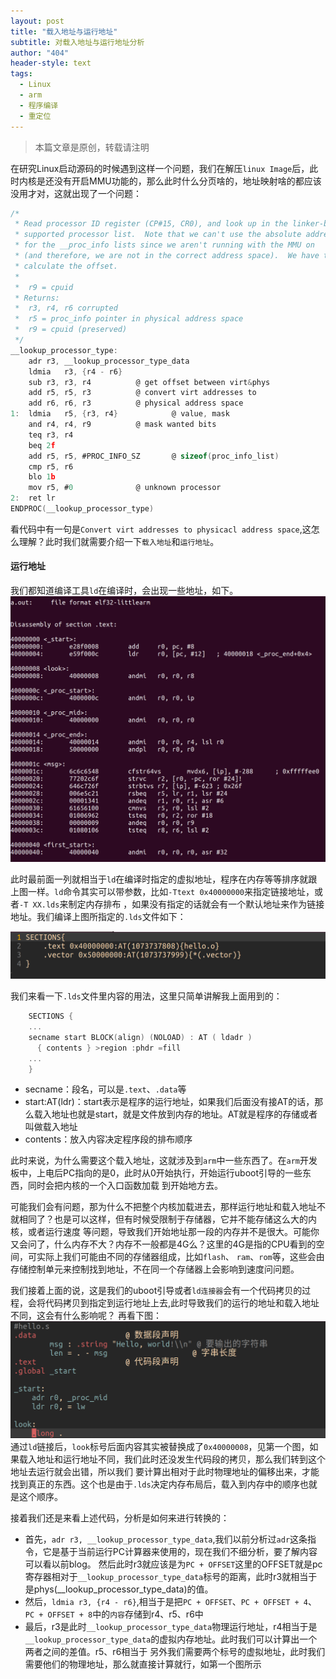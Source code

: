 ```yaml
---
layout: post
title: "载入地址与运行地址"
subtitle: 对载入地址与运行地址分析
author: "404"
header-style: text
tags:
  - Linux
  - arm
  - 程序编译
  - 重定位
---
```


>本篇文章是原创，转载请注明

在研究Linux启动源码的时候遇到这样一个问题，我们在解压`linux Image`后，此时内核是还没有开启MMU功能的，那么此时什么分页啥的，地址映射啥的都应该没用才对，这就出现了一个问题：

```c
/*
 * Read processor ID register (CP#15, CR0), and look up in the linker-built
 * supported processor list.  Note that we can't use the absolute addresses
 * for the __proc_info lists since we aren't running with the MMU on
 * (and therefore, we are not in the correct address space).  We have to
 * calculate the offset.
 *
 *	r9 = cpuid
 * Returns:
 *	r3, r4, r6 corrupted
 *	r5 = proc_info pointer in physical address space
 *	r9 = cpuid (preserved)
 */
__lookup_processor_type:
	adr	r3, __lookup_processor_type_data
	ldmia	r3, {r4 - r6}
	sub	r3, r3, r4			@ get offset between virt&phys
	add	r5, r5, r3			@ convert virt addresses to
	add	r6, r6, r3			@ physical address space
1:	ldmia	r5, {r3, r4}			@ value, mask
	and	r4, r4, r9			@ mask wanted bits
	teq	r3, r4
	beq	2f
	add	r5, r5, #PROC_INFO_SZ		@ sizeof(proc_info_list)
	cmp	r5, r6
	blo	1b
	mov	r5, #0				@ unknown processor
2:	ret	lr
ENDPROC(__lookup_processor_type)

```
看代码中有一句是`Convert virt addresses to physicacl address space`,这怎么理解？此时我们就需要介绍一下`载入地址`和`运行地址`。

#### 运行地址

我们都知道编译工具`ld`在编译时，会出现一些地址，如下。
![avatar](/img/in-post/Linux/201931401001.png)

此时最前面一列就相当于`ld`在编译时指定的虚拟地址，程序在内存等等排序就跟上图一样。`ld`命令其实可以带参数，比如`-Ttext 0x40000000`来指定链接地址，或者`-T XX.lds`来制定内存排布
，如果没有指定的话就会有一个默认地址来作为链接地址。我们编译上图所指定的`.lds`文件如下：

![avatar](/img/in-post/Linux/201931401002.png)

我们来看一下`.lds`文件里内容的用法，这里只简单讲解我上面用到的：
```c
    SECTIONS {
    ...
    secname start BLOCK(align) (NOLOAD) : AT ( ldadr )
      { contents } >region :phdr =fill
    ...
    }
```

- secname：段名，可以是`.text`、`.data`等
- start:AT(ldr)：start表示是程序的运行地址，如果我们后面没有接AT的话，那么载入地址也就是start，就是文件放到内存的地址。AT就是程序的存储或者叫做载入地址
- contents：放入内容决定程序段的排布顺序

此时来说，为什么需要这个载入地址，这就涉及到`arm`中一些东西了。在`arm`开发板中，上电后PC指向的是0，此时从0开始执行，开始运行uboot引导的一些东西，同时会把内核的一个入口函数加载
到开始地方去。

可能我们会有问题，那为什么不把整个内核加载进去，那样运行地址和载入地址不就相同了？也是可以这样，但有时候受限制于存储器，它并不能存储这么大的内核，或者运行速度
等问题，导致我们开始地址那一段的内存并不是很大。可能你又会问了，什么内存不大？内存不一般都是4G么？这里的4G是指的CPU看到的空间，可实际上我们可能由不同的存储器组成，比如`flash`、
`ram`、`rom`等，这些会由存储控制单元来控制找到地址，不在同一个存储器上会影响到速度问问题。

我们接着上面的说，这是我们的uboot引导或者`ld连接器`会有一个代码拷贝的过程，会将代码拷贝到指定到运行地址上去,此时导致我们的运行的地址和载入地址不同，这会有什么影响呢？
再看下图：
![avatar](/img/in-post/Linux/201931401003.png)
通过`ld`链接后，`look`标号后面内容其实被替换成了`0x40000008`，见第一个图，如果载入地址和运行地址不同，我们此时还没发生代码段的拷贝，那么我们转到这个地址去运行就会出错，所以我们
要计算出相对于此时物理地址的偏移出来，才能找到真正的东西。这个也是由于`.lds`决定内存布局后，载入到内存中的顺序也就是这个顺序。

接着我们还是来看上述代码，分析是如何来进行转换的：
- 首先，`adr r3, __lookup_processor_type_data`,我们以前分析过`adr`这条指令，它是基于当前运行PC计算器来使用的，现在我们不细分析，要了解内容可以看以前blog。
然后此时r3就应该是为`PC + OFFSET`这里的OFFSET就是pc寄存器相对于`__lookup_processor_type_data`标号的距离，此时r3就相当于是phys(__lookup_processor_type_data)的值。
- 然后，`ldmia r3, {r4 - r6}`,相当于是把`PC + OFFSET`、`PC + OFFSET + 4`、`PC + OFFSET + 8`中的`内容`存储到r4、r5、r6中
- 最后，r3是此时`__lookup_processor_type_data`物理运行地址，r4相当于是`__lookup_processor_type_data`的虚拟内存地址。此时我们可以计算出一个两者之间的差值。r5、r6相当于
另外我们需要两个标号的虚拟地址，此时我们需要他们的物理地址，那么就直接计算就行，如第一个图所示















